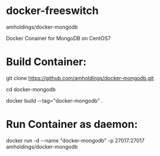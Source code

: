 # docker-freeswitch
amholdings/docker-mongodb

Docker Conainer for MongoDB on CentOS7

# Build Container:
git clone https://github.com/amholdings/docker-mongodb.git

cd docker-mongodb

docker build --tag="docker-mongodb" .

# Run Container as daemon:

docker run -d --name "docker-mongodb" -p 27017:27017 amholdings/docker-mongodb
